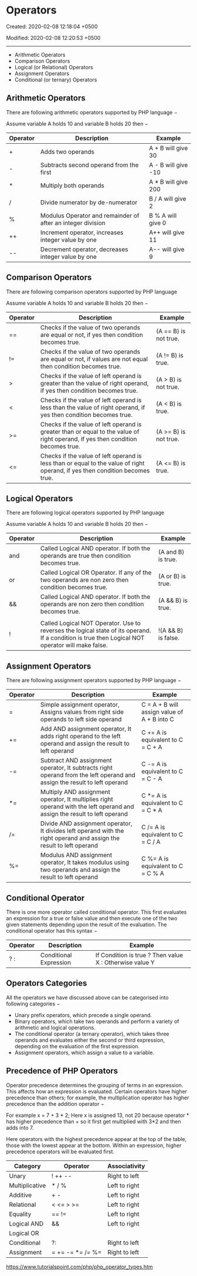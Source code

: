 # Operators

Created: 2020-02-08 12:18:04 +0500

Modified: 2020-02-08 12:20:53 +0500

---
-   Arithmetic Operators
-   Comparison Operators
-   Logical (or Relational) Operators
-   Assignment Operators
-   Conditional (or ternary) Operators

## Arithmetic Operators

There are following arithmetic operators supported by PHP language −

Assume variable A holds 10 and variable B holds 20 then −

| Operator | Description                                                 | Example              |
|----------|----------------------------------------------|----------------|
| +       | Adds two operands                                           | A + B will give 30   |
| -       | Subtracts second operand from the first                     | A - B will give -10  |
| *       | Multiply both operands                                      | A * B will give 200 |
| /        | Divide numerator by de-numerator                            | B / A will give 2    |
| %       | Modulus Operator and remainder of after an integer division | B % A will give 0    |
| ++       | Increment operator, increases integer value by one          | A++ will give 11     |
| --      | Decrement operator, decreases integer value by one          | A-- will give 9     |

## Comparison Operators

There are following comparison operators supported by PHP language

Assume variable A holds 10 and variable B holds 20 then −

| Operator | Description                                                                                                                     | Example                |
|----------|--------------------------------------------------|-------------|
| ==       | Checks if the value of two operands are equal or not, if yes then condition becomes true.                                       | (A == B) is not true.  |
| !=       | Checks if the value of two operands are equal or not, if values are not equal then condition becomes true.                      | (A != B) is true.      |
| >       | Checks if the value of left operand is greater than the value of right operand, if yes then condition becomes true.             | (A > B) is not true.  |
| <       | Checks if the value of left operand is less than the value of right operand, if yes then condition becomes true.                | (A < B) is true.      |
| >=      | Checks if the value of left operand is greater than or equal to the value of right operand, if yes then condition becomes true. | (A >= B) is not true. |
| <=      | Checks if the value of left operand is less than or equal to the value of right operand, if yes then condition becomes true.    | (A <= B) is true.     |

## Logical Operators

There are following logical operators supported by PHP language

Assume variable A holds 10 and variable B holds 20 then −

| Operator | Description                                                                                                                                      | Example             |
|----------|----------------------------------------------------|-----------|
| and      | Called Logical AND operator. If both the operands are true then condition becomes true.                                                          | (A and B) is true.  |
| or       | Called Logical OR Operator. If any of the two operands are non zero then condition becomes true.                                                 | (A or B) is true.   |
| &&       | Called Logical AND operator. If both the operands are non zero then condition becomes true.                                                      | (A && B) is true.   |
| ||     | Called Logical OR Operator. If any of the two operands are non zero then condition becomes true.                                                 | (A || B) is true. |
| !        | Called Logical NOT Operator. Use to reverses the logical state of its operand. If a condition is true then Logical NOT operator will make false. | !(A && B) is false. |

## Assignment Operators

There are following assignment operators supported by PHP language −

| Operator | Description                                                                                                               | Example                                     |
|----------|--------------------------------------------|-------------------|
| =        | Simple assignment operator, Assigns values from right side operands to left side operand                                  | C = A + B will assign value of A + B into C |
| +=       | Add AND assignment operator, It adds right operand to the left operand and assign the result to left operand              | C += A is equivalent to C = C + A           |
| -=       | Subtract AND assignment operator, It subtracts right operand from the left operand and assign the result to left operand  | C -= A is equivalent to C = C - A           |
| *=      | Multiply AND assignment operator, It multiplies right operand with the left operand and assign the result to left operand | C *= A is equivalent to C = C * A         |
| /=       | Divide AND assignment operator, It divides left operand with the right operand and assign the result to left operand      | C /= A is equivalent to C = C / A           |
| %=       | Modulus AND assignment operator, It takes modulus using two operands and assign the result to left operand                | C %= A is equivalent to C = C % A           |

## Conditional Operator

There is one more operator called conditional operator. This first evaluates an expression for a true or false value and then execute one of the two given statements depending upon the result of the evaluation. The conditional operator has this syntax −

| Operator | Description            | Example                                                 |
|-----------|--------------------|------------------------------------------|
| ? :      | Conditional Expression | If Condition is true ? Then value X : Otherwise value Y |

## Operators Categories

All the operators we have discussed above can be categorised into following categories −
-   Unary prefix operators, which precede a single operand.
-   Binary operators, which take two operands and perform a variety of arithmetic and logical operations.
-   The conditional operator (a ternary operator), which takes three operands and evaluates either the second or third expression, depending on the evaluation of the first expression.
-   Assignment operators, which assign a value to a variable.

## Precedence of PHP Operators

Operator precedence determines the grouping of terms in an expression. This affects how an expression is evaluated. Certain operators have higher precedence than others; for example, the multiplication operator has higher precedence than the addition operator −

For example x = 7 + 3 * 2; Here x is assigned 13, not 20 because operator * has higher precedence than + so it first get multiplied with 3*2 and then adds into 7.

Here operators with the highest precedence appear at the top of the table, those with the lowest appear at the bottom. Within an expression, higher precedence operators will be evaluated first.

| Category       | Operator          | Associativity |
|----------------|-------------------|---------------|
| Unary          | ! ++ --          | Right to left |
| Multiplicative | * / %            | Left to right |
| Additive       | + -              | Left to right |
| Relational     | < <= > >=     | Left to right |
| Equality       | == !=             | Left to right |
| Logical AND    | &&                | Left to right |
| Logical OR     | ||              | Left to right |
| Conditional    | ?:                | Right to left |
| Assignment     | = += -= *= /= %= | Right to left |

<https://www.tutorialspoint.com/php/php_operator_types.htm>
